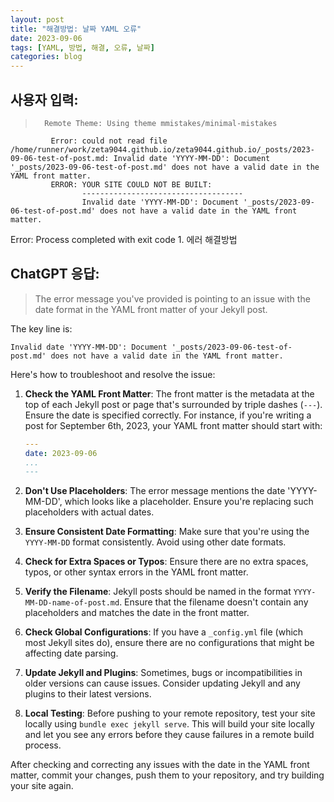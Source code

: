 ```yaml
---
layout: post
title: "해결방법: 날짜 YAML 오류"
date: 2023-09-06
tags: [YAML, 방법, 해결, 오류, 날짜]
categories: blog
---
```


## 사용자 입력:
>       Remote Theme: Using theme mmistakes/minimal-mistakes
             Error: could not read file /home/runner/work/zeta9044.github.io/zeta9044.github.io/_posts/2023-09-06-test-of-post.md: Invalid date 'YYYY-MM-DD': Document '_posts/2023-09-06-test-of-post.md' does not have a valid date in the YAML front matter.
             ERROR: YOUR SITE COULD NOT BE BUILT:
                    ------------------------------------
                    Invalid date 'YYYY-MM-DD': Document '_posts/2023-09-06-test-of-post.md' does not have a valid date in the YAML front matter.
Error: Process completed with exit code 1.
 에러 해결방법

## ChatGPT 응답:
> The error message you've provided is pointing to an issue with the date format in the YAML front matter of your Jekyll post. 

The key line is:
```
Invalid date 'YYYY-MM-DD': Document '_posts/2023-09-06-test-of-post.md' does not have a valid date in the YAML front matter.
```

Here's how to troubleshoot and resolve the issue:

1. **Check the YAML Front Matter**: The front matter is the metadata at the top of each Jekyll post or page that's surrounded by triple dashes (`---`). Ensure the date is specified correctly. For instance, if you're writing a post for September 6th, 2023, your YAML front matter should start with:
    ```yaml
    ---
    date: 2023-09-06
    ...
    ---
    ```

2. **Don't Use Placeholders**: The error message mentions the date 'YYYY-MM-DD', which looks like a placeholder. Ensure you're replacing such placeholders with actual dates.

3. **Ensure Consistent Date Formatting**: Make sure that you're using the `YYYY-MM-DD` format consistently. Avoid using other date formats.

4. **Check for Extra Spaces or Typos**: Ensure there are no extra spaces, typos, or other syntax errors in the YAML front matter.

5. **Verify the Filename**: Jekyll posts should be named in the format `YYYY-MM-DD-name-of-post.md`. Ensure that the filename doesn't contain any placeholders and matches the date in the front matter.

6. **Check Global Configurations**: If you have a `_config.yml` file (which most Jekyll sites do), ensure there are no configurations that might be affecting date parsing.

7. **Update Jekyll and Plugins**: Sometimes, bugs or incompatibilities in older versions can cause issues. Consider updating Jekyll and any plugins to their latest versions.

8. **Local Testing**: Before pushing to your remote repository, test your site locally using `bundle exec jekyll serve`. This will build your site locally and let you see any errors before they cause failures in a remote build process.

After checking and correcting any issues with the date in the YAML front matter, commit your changes, push them to your repository, and try building your site again.

